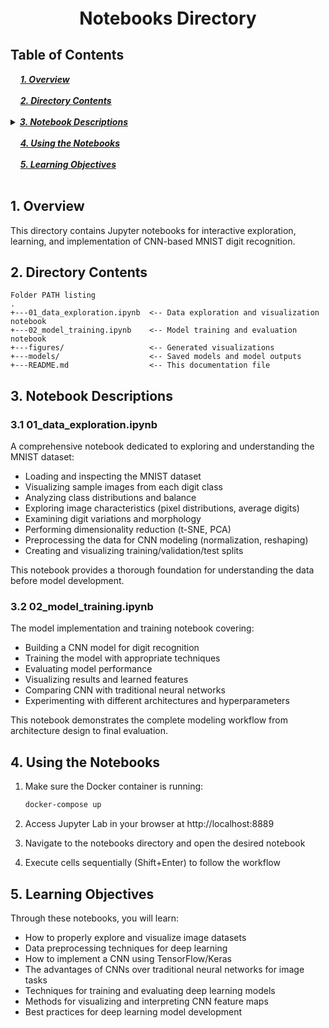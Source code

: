 <div style="font-size:2em; font-weight:bold; text-align:center; margin-top:20px;">Notebooks Directory</div>

## Table of Contents 
<div>
  &nbsp;&nbsp;&nbsp;&nbsp;<a href="#1-overview"><i><b>1. Overview</b></i></a>
</div>
&nbsp;

<div>
  &nbsp;&nbsp;&nbsp;&nbsp;<a href="#2-directory-contents"><i><b>2. Directory Contents</b></i></a>
</div>
&nbsp;

<details>
  <summary><a href="#3-notebook-descriptions"><i><b>3. Notebook Descriptions</b></i></a></summary>
  <div>
    &nbsp;&nbsp;&nbsp;&nbsp;&nbsp;&nbsp;&nbsp;&nbsp;&nbsp;&nbsp;<a href="#31-01_data_explorationipynb">3.1. 01_data_exploration.ipynb</a><br>
    &nbsp;&nbsp;&nbsp;&nbsp;&nbsp;&nbsp;&nbsp;&nbsp;&nbsp;&nbsp;<a href="#32-02_model_trainingipynb">3.2. 02_model_training.ipynb</a><br>
  </div>
</details>
&nbsp;

<div>
  &nbsp;&nbsp;&nbsp;&nbsp;<a href="#4-using-the-notebooks"><i><b>4. Using the Notebooks</b></i></a>
</div>
&nbsp;

<div>
  &nbsp;&nbsp;&nbsp;&nbsp;<a href="#5-learning-objectives"><i><b>5. Learning Objectives</b></i></a>
</div>
&nbsp;

## 1. Overview

This directory contains Jupyter notebooks for interactive exploration, learning, and implementation of CNN-based MNIST digit recognition.

## 2. Directory Contents

```
Folder PATH listing
.
+---01_data_exploration.ipynb  <-- Data exploration and visualization notebook
+---02_model_training.ipynb    <-- Model training and evaluation notebook
+---figures/                   <-- Generated visualizations
+---models/                    <-- Saved models and model outputs
+---README.md                  <-- This documentation file
```

## 3. Notebook Descriptions

### 3.1 01_data_exploration.ipynb

A comprehensive notebook dedicated to exploring and understanding the MNIST dataset:

- Loading and inspecting the MNIST dataset
- Visualizing sample images from each digit class
- Analyzing class distributions and balance
- Exploring image characteristics (pixel distributions, average digits)
- Examining digit variations and morphology
- Performing dimensionality reduction (t-SNE, PCA)
- Preprocessing the data for CNN modeling (normalization, reshaping)
- Creating and visualizing training/validation/test splits

This notebook provides a thorough foundation for understanding the data before model development.

### 3.2 02_model_training.ipynb

The model implementation and training notebook covering:

- Building a CNN model for digit recognition
- Training the model with appropriate techniques
- Evaluating model performance
- Visualizing results and learned features
- Comparing CNN with traditional neural networks
- Experimenting with different architectures and hyperparameters

This notebook demonstrates the complete modeling workflow from architecture design to final evaluation.

## 4. Using the Notebooks

1. Make sure the Docker container is running:
   ```bash
   docker-compose up
   ```

2. Access Jupyter Lab in your browser at http://localhost:8889

3. Navigate to the notebooks directory and open the desired notebook

4. Execute cells sequentially (Shift+Enter) to follow the workflow

## 5. Learning Objectives

Through these notebooks, you will learn:
- How to properly explore and visualize image datasets
- Data preprocessing techniques for deep learning
- How to implement a CNN using TensorFlow/Keras
- The advantages of CNNs over traditional neural networks for image tasks
- Techniques for training and evaluating deep learning models
- Methods for visualizing and interpreting CNN feature maps
- Best practices for deep learning model development
